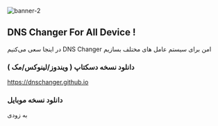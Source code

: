 ![banner-2](https://github.com/DnsChanger/.github/assets/66132114/65f7f9a8-937b-49a9-9d38-b2a84ce5e893)
## DNS Changer For All Device !

 در اینجا سعی می‌کنیم DNS Changer امن برای سیستم عامل های مختلف بسازیم
 
### دانلود نسخه دسکتاپ ( ویندوز/لینوکس/مک )
https://dnschanger.github.io

### دانلود نسخه موبایل
به زودی
